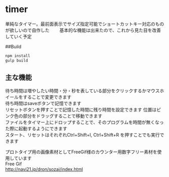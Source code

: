 # timer
単純なタイマー。最前面表示でサイズ指定可能でショートカットキー対応のものが欲しいので自作した　　
基本的な機能は出来たので、これから見た目を改善していく予定  

##Build
```sh
npm install
gulp build
```

## 主な機能
待ち時間は増やしたい時間・分・秒を表している部分をクリックするかマウスホイールをすることで変更できます  
待ち時間はsaveボタンで記憶できます  
リセットボタンを押すことで記憶した時間に残り時間を設定できます
位置はピンク色の部分をドラッグすることで移動できます  
ファイルをタイマー上にドロップすることで、そのプログラムを時間が無くなった際に起動するようにできます  
スタート、リセットはそれぞれCtrl+Shift+I, Ctrl+Shift+R を押すことでも実行できます

プロトタイプ用の画像素材としてFreeGif様のカウンター用数字フリー素材を使用しています  
Free Gif  
http://navi21.jp/dron/sozai/index.html  
